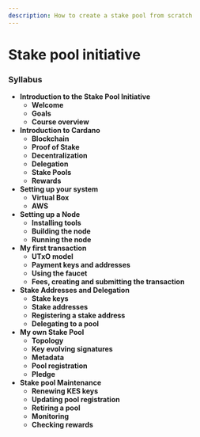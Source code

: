 ```yaml
---
description: How to create a stake pool from scratch
---
```


# Stake pool initiative

### **Syllabus**

* **Introduction to the Stake Pool Initiative**
  * **Welcome**
  * **Goals**
  * **Course overview**
* **Introduction to Cardano**
  * **Blockchain**
  * **Proof of Stake**
  * **Decentralization**
  * **Delegation**
  * **Stake Pools**
  * **Rewards**
* **Setting up your system**
  * **Virtual Box**
  * **AWS**
* **Setting up a Node**
  * **Installing tools**
  * **Building the node**
  * **Running the node**
* **My first transaction**
  * **UTxO model**
  * **Payment keys and addresses**
  * **Using the faucet**
  * **Fees, creating and submitting the transaction**
* **Stake Addresses and Delegation**
  * **Stake keys**
  * **Stake addresses**
  * **Registering a stake address**
  * **Delegating to a pool**
* **My own Stake Pool**
  * **Topology**
  * **Key evolving signatures**
  * **Metadata**
  * **Pool registration**
  * **Pledge**
* **Stake pool Maintenance**
  * **Renewing KES keys**
  * **Updating pool registration**
  * **Retiring a pool**
  * **Monitoring**
  * **Checking rewards**

